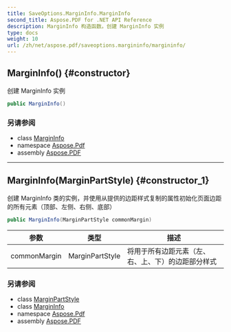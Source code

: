 ```yaml
---
title: SaveOptions.MarginInfo.MarginInfo
second_title: Aspose.PDF for .NET API Reference
description: MarginInfo 构造函数。创建 MarginInfo 实例
type: docs
weight: 10
url: /zh/net/aspose.pdf/saveoptions.margininfo/margininfo/
---
```

## MarginInfo() {#constructor}

创建 MarginInfo 实例

```csharp
public MarginInfo()
```

### 另请参阅

* class [MarginInfo](../)
* namespace [Aspose.Pdf](../../../aspose.pdf/)
* assembly [Aspose.PDF](../../../)

---

## MarginInfo(MarginPartStyle) {#constructor_1}

创建 MarginInfo 类的实例，并使用从提供的边距样式复制的属性初始化页面边距的所有元素（顶部、左侧、右侧、底部）

```csharp
public MarginInfo(MarginPartStyle commonMargin)
```

| 参数 | 类型 | 描述 |
| --- | --- | --- |
| commonMargin | MarginPartStyle | 将用于所有边距元素（左、右、上、下）的边距部分样式 |

### 另请参阅

* class [MarginPartStyle](../../saveoptions.marginpartstyle/)
* class [MarginInfo](../)
* namespace [Aspose.Pdf](../../../aspose.pdf/)
* assembly [Aspose.PDF](../../../)